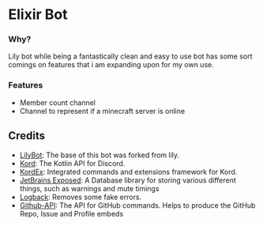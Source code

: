 # Elixir Bot

### Why?
Lily bot while being a fantastically clean and easy to use bot has some sort comings on features that i am expanding upon for my own use.

### Features
* Member count channel
* Channel to represent if a minecraft server is online

## Credits
* [LilyBot](https://github.com/IrisShaders/LilyBot): The base of this bot was forked from lily.
* [Kord](https://github.com/kordlib/kord): The Kotlin API for Discord.
* [KordEx](https://github.com/Kord-Extensions/kord-extensions): Integrated commands and extensions framework for Kord.
* [JetBrains Exposed](https://github.com/JetBrains/Exposed): A Database library for storing various different things, such as warnings and mute timings
* [Logback](https://github.com/qos-ch/logback): Removes some fake errors.
* [Github-API](https://github.com/hub4j/github-api): The API for GitHub commands. Helps to produce the GitHub Repo, Issue and Profile embeds